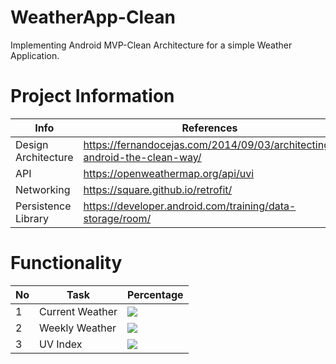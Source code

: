 # WeatherApp-Clean
Implementing Android MVP-Clean Architecture for a simple Weather Application.

# Project Information

Info | References |
--- | --- |
Design Architecture | https://fernandocejas.com/2014/09/03/architecting-android-the-clean-way/ |
API | https://openweathermap.org/api/uvi | 
Networking | https://square.github.io/retrofit/  |  
Persistence Library | https://developer.android.com/training/data-storage/room/  |  

# Functionality
No | Task | Percentage | 
--- | --- | --- |
1 | Current Weather | ![](http://progressed.io/bar/0 )|
2 | Weekly Weather|![](http://progressed.io/bar/0 )  | 
3 | UV Index  | ![](http://progressed.io/bar/0 ) |  



